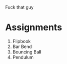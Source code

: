 Fuck that guy
# Assignments
<ol>
  <li>Flipbook</li>
  <li>Bar Bend</li>
  <li>Bouncing Ball</li>
  <li>Pendulum</li>
</ol>
